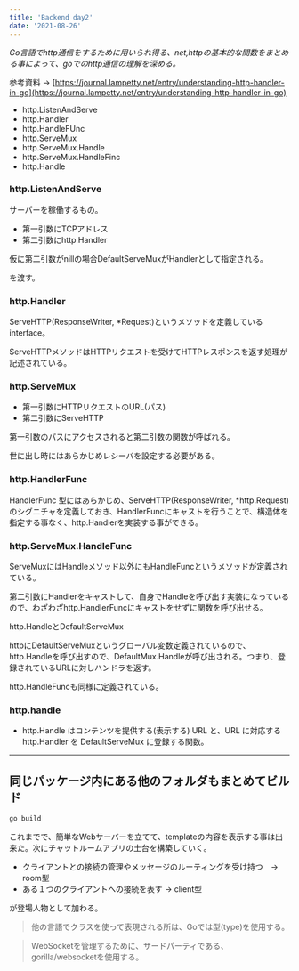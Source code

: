 ```yaml
---
title: 'Backend day2'
date: '2021-08-26'
---
```


*Go言語でhttp通信をするために用いられ得る、net,httpの基本的な関数をまとめる事によって、goでのhttp通信の理解を深める。*

参考資料 → [https://journal.lampetty.net/entry/understanding-http-handler-in-go](https://journal.lampetty.net/entry/understanding-http-handler-in-go)

- http.ListenAndServe
- http.Handler
- http.HandleFUnc
- http.ServeMux
- http.ServeMux.Handle
- http.ServeMux.HandleFinc
- http.Handle

### http.ListenAndServe

サーバーを稼働するもの。

- 第一引数にTCPアドレス
- 第二引数にhttp.Handler

仮に第二引数がnillの場合DefaultServeMuxがHandlerとして指定される。

を渡す。

### http.Handler

ServeHTTP(ResponseWriter, *Request)というメソッドを定義しているinterface。

ServeHTTPメソッドはHTTPリクエストを受けてHTTPレスポンスを返す処理が記述されている。

### http.ServeMux

- 第一引数にHTTPリクエストのURL(パス)
- 第二引数にServeHTTP

第一引数のパスにアクセスされると第二引数の関数が呼ばれる。

世に出し時にはあらかじめレシーバを設定する必要がある。

### http.HandlerFunc

HandlerFunc 型にはあらかじめ、ServeHTTP(ResponseWriter, *http.Request)のシグニチャを定義しておき、HandlerFuncにキャストを行うことで、構造体を指定する事なく、http.Handlerを実装する事ができる。

### http.ServeMux.HandleFunc

ServeMuxにはHandleメソッド以外にもHandleFuncというメソッドが定義されている。

第二引数にHandlerをキャストして、自身でHandleを呼び出す実装になっているので、わざわざhttp.HandlerFuncにキャストをせずに関数を呼び出せる。

http.HandleとDefaultServeMux

httpにDefaultServeMuxというグローバル変数定義されているので、http.Handleを呼び出すので、DefaultMux.Handleが呼び出される。つまり、登録されているURLに対しハンドラを返す。

http.HandleFuncも同様に定義されている。

### http.handle

- http.Handle はコンテンツを提供する(表示する) URL と、URL に対応する http.Handler を DefaultServeMux に登録する関数。

---

## 同じパッケージ内にある他のフォルダもまとめてビルド

```jsx
go build
```

これまでで、簡単なWebサーバーを立てて、templateの内容を表示する事は出来た。次にチャットルームアプリの土台を構築していく。

- クライアントとの接続の管理やメッセージのルーティングを受け持つ　→ room型
- ある１つのクライアントへの接続を表す → client型

が登場人物として加わる。

> 他の言語でクラスを使って表現される所は、Goでは型(type)を使用する。

> WebSocketを管理するために、サードパーティである、gorilla/websocketを使用する。